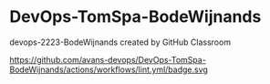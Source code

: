 # DevOps-TomSpa-BodeWijnands
devops-2223-BodeWijnands created by GitHub Classroom

https://github.com/avans-devops/DevOps-TomSpa-BodeWijnands/actions/workflows/lint.yml/badge.svg
